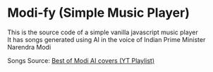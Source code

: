 # Modi-fy (Simple Music Player)

This is the source code of a simple vanilla javascript music player  
It has songs generated using AI in the voice of Indian Prime Minister Narendra Modi

Songs Source: [Best of Modi AI covers (YT Playlist)](https://www.youtube.com/playlist?list=PLu88KD9vmyrqhKj6kKygKD_hULMW9Dh2x)
